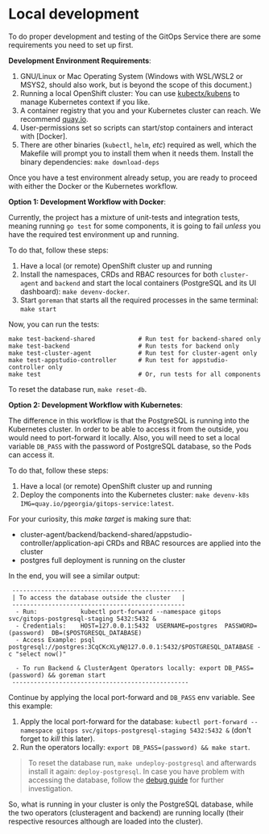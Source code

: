 # Local development

To do proper development and testing of the GitOps Service there are some requirements you need to set up first.

**Development Environment Requirements**:

1. GNU/Linux or Mac Operating System (Windows with WSL/WSL2 or MSYS2, should also work, but is beyond the scope of this document.)
2. Running a local OpenShift cluster:
You can use [kubectx/kubens](https://github.com/ahmetb/kubectx) to manage Kubernetes context if you like.
3. A container registry that you and your Kubernetes cluster can reach. We recommend [quay.io](https://quay.io/signin/).
4. User-permissions set so scripts can start/stop containers and interact with [Docker].
5. There are other binaries (`kubectl`, `helm`, _etc_) required as well, which the Makefile will prompt you to install them when it needs them. Install the binary dependencies: `make download-deps`

Once you have a test environment already setup, you are ready to proceed with either the Docker or the Kubernetes workflow.

**Option 1: Development Workflow with Docker**:

Currently, the project has a mixture of unit-tests and integration tests, meaning running `go test` for some components, it is going to fail _unless_ you have the required test environment up and running.

To do that, follow these steps:

1. Have a local (or remote) OpenShift cluster up and running
2. Install the namespaces, CRDs and RBAC resources for both `cluster-agent` and `backend` and start the local containers (PostgreSQL and its UI dashboard): `make devenv-docker`.
3. Start `goreman` that starts all the required processes in the same terminal: `make start`

Now, you can run the tests:

```shell
make test-backend-shared            # Run test for backend-shared only
make test-backend                   # Run tests for backend only
make test-cluster-agent             # Run test for cluster-agent only
make test-appstudio-controller      # Run test for appstudio-controller only
make test                           # Or, run tests for all components
```

To reset the database run, `make reset-db`.

**Option 2: Development Workflow with Kubernetes**:

The difference in this workflow is that the PostgreSQL is running into the Kubernetes cluster.
In order to be able to access it from the outside, you would need to port-forward it locally.
Also, you will need to set a local variable `DB_PASS` with the password of PostgreSQL database, so the Pods can access it.

To do that, follow these steps:

1. Have a local (or remote) OpenShift cluster up and running
2. Deploy the components into the Kubernetes cluster: `make devenv-k8s IMG=quay.io/pgeorgia/gitops-service:latest`.

For your curiosity, this _make target_ is making sure that:

* cluster-agent/backend/backend-shared/appstudio-controller/application-api CRDs and RBAC resources are applied into the cluster 
* postgres full deployment is running on the cluster

In the end, you will see a similar output:

```shell
 ------------------------------------------------
 | To access the database outside the cluster   |
 ------------------------------------------------
  - Run:            kubectl port-forward --namespace gitops svc/gitops-postgresql-staging 5432:5432 &
  - Credentials:    HOST=127.0.0.1:5432  USERNAME=postgres  PASSWORD=(password)  DB=($POSTGRESQL_DATABASE)
  - Access Example: psql postgresql://postgres:3CqCKcXLyN@127.0.0.1:5432/$POSTGRESQL_DATABASE -c "select now()"

  - To run Backend & ClusterAgent Operators locally: export DB_PASS=(password) && goreman start
 -------------------------------------------------
 ```

Continue by applying the local port-forward and `DB_PASS` env variable.
See this example:

 1. Apply the local port-forward for the database: `kubectl port-forward --namespace gitops svc/gitops-postgresql-staging 5432:5432 &` (don't forget to _kill_ this later).
 2. Run the operators locally: `export DB_PASS=(password) && make start`.

 > To reset the database run, `make undeploy-postgresql` and afterwards install it again: `deploy-postgresql`.
 > In case you have problem with accessing the database, follow the [debug guide](./debug.md) for further investigation.

So, what is running in your cluster is only the PostgreSQL database, while the two operators (clusteragent and backend) are running locally (their respective resources although are loaded into the cluster).

[Backend Shared]: https://github.com/redhat-appstudio/managed-gitops/tree/main/backend-shared
[Backend]: https://github.com/redhat-appstudio/managed-gitops/tree/main/backend
[Cluster-Agent]: https://github.com/redhat-appstudio/managed-gitops/tree/main/cluster-agent
